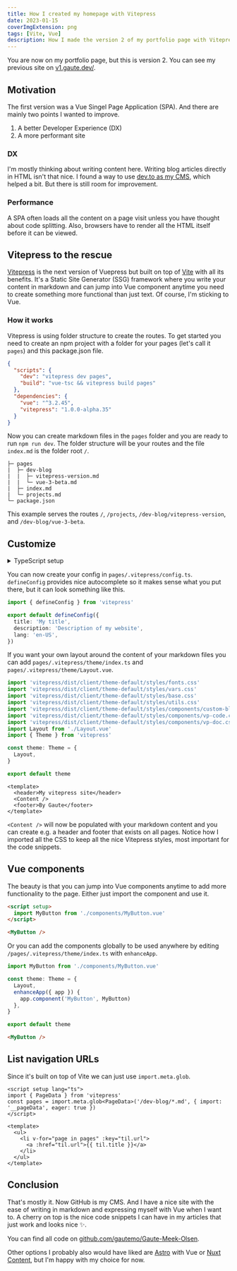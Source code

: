 ```yaml
---
title: How I created my homepage with Vitepress
date: 2023-01-15
coverImgExtension: png
tags: [Vite, Vue]
description: How I made the version 2 of my portfolio page with Vitepress.
---
```


You are now on my portfolio page, but this is version 2. You can see my previous site on [v1.gaute.dev/](https://v1.gaute.dev/).

## Motivation

The first version was a Vue Singel Page Application (SPA). And there are mainly two points I wanted to improve.

1. A better Developer Experience (DX)
2. A more performant site

### DX

I'm mostly thinking about writing content here. Writing blog articles directly in HTML isn't that nice. I found a way to use [dev.to as my CMS](/dev-blog/developer-blog-with-devto), which helped a bit. But there is still room for improvement.

### Performance

A SPA often loads all the content on a page visit unless you have thought about code splitting. Also, browsers have to render all the HTML itself before it can be viewed.

## Vitepress to the rescue

[Vitepress](https://vitepress.vuejs.org/) is the next version of Vuepress but built on top of [Vite](https://vitejs.dev/) with all its benefits. It's a Static Site Generator (SSG) framework where you write your content in markdown and can jump into Vue component anytime you need to create something more functional than just text. Of course, I'm sticking to Vue.

### How it works

Vitepress is using folder structure to create the routes. To get started you need to create an npm project with a folder for your pages (let's call it `pages`) and this package.json file.

```json
{
  "scripts": {
    "dev": "vitepress dev pages",
    "build": "vue-tsc && vitepress build pages"
  },
  "dependencies": {
    "vue": "^3.2.45",
    "vitepress": "1.0.0-alpha.35"
  }
}
```

Now you can create markdown files in the `pages` folder and you are ready to run `npm run dev`. The folder structure will be your routes and the file `index.md` is the folder root `/`.

```
├─ pages
|  ├─ dev-blog
|  |  ├─ vitepress-version.md
|  |  └─ vue-3-beta.md
|  ├─ index.md
|  └─ projects.md
└─ package.json
```

This example serves the routes `/`, `/projects`, `/dev-blog/vitepress-version`, and `/dev-blog/vue-3-beta`.

## Customize

<details>
  <summary>TypeScript setup</summary>

Be sure to start with `tsconfig.json` on the root, which looks something like this.

```json
{
  "compilerOptions": {
    "target": "ESNext",
    "useDefineForClassFields": true,
    "module": "ESNext",
    "moduleResolution": "Node",
    "strict": true,
    "jsx": "preserve",
    "resolveJsonModule": true,
    "isolatedModules": true,
    "esModuleInterop": true,
    "lib": ["ESNext", "DOM"],
    "skipLibCheck": true,
    "noEmit": true
  },
  "include": [
    "src/**/*.ts",
    "src/**/*.d.ts",
    "src/**/*.tsx",
    "src/**/*.vue",
    "vitepress-env.d.ts",
    "src/.vitepress/**/*.ts",
    "src/.vitepress/**/*.vue"
  ]
}
```

And a `vitepress-env.d.ts` file on the root as well.

```ts
/// <reference types="vitepress/client" />
```

</details>

You can now create your config in `pages/.vitepress/config.ts`. `defineConfig` provides nice autocomplete so it makes sense what you put there, but it can look something like this.

```ts
import { defineConfig } from 'vitepress'

export default defineConfig({
  title: 'My title',
  description: 'Description of my website',
  lang: 'en-US',
})
```

If you want your own layout around the content of your markdown files you can add `pages/.vitepress/theme/index.ts` and `pages/.vitepress/theme/Layout.vue`.

```ts
import 'vitepress/dist/client/theme-default/styles/fonts.css'
import 'vitepress/dist/client/theme-default/styles/vars.css'
import 'vitepress/dist/client/theme-default/styles/base.css'
import 'vitepress/dist/client/theme-default/styles/utils.css'
import 'vitepress/dist/client/theme-default/styles/components/custom-block.css'
import 'vitepress/dist/client/theme-default/styles/components/vp-code.css'
import 'vitepress/dist/client/theme-default/styles/components/vp-doc.css'
import Layout from './Layout.vue'
import { Theme } from 'vitepress'

const theme: Theme = {
  Layout,
}

export default theme
```

```vue
<template>
  <header>My vitepress site</header>
  <Content />
  <footer>By Gaute</footer>
</template>
```

`<Content />` will now be populated with your markdown content and you can create e.g. a header and footer that exists on all pages. Notice how I imported all the CSS to keep all the nice Vitepress styles, most important for the code snippets.

## Vue components

The beauty is that you can jump into Vue components anytime to add more functionality to the page. Either just import the component and use it.

```md
<script setup>
  import MyButton from './components/MyButton.vue'
</script>

<MyButton />
```

Or you can add the components globally to be used anywhere by editing `/pages/.vitepress/theme/index.ts` with `enhanceApp`.

```ts
import MyButton from './components/MyButton.vue'

const theme: Theme = {
  Layout,
  enhanceApp({ app }) {
    app.component('MyButton', MyButton)
  },
}

export default theme
```

```md
<MyButton />
```

## List navigation URLs

Since it's built on top of Vite we can just use `import.meta.glob`.

```vue
<script setup lang="ts">
import { PageData } from 'vitepress'
const pages = import.meta.glob<PageData>('/dev-blog/*.md', { import: '__pageData', eager: true })
</script>

<template>
  <ul>
    <li v-for="page in pages" :key="til.url">
      <a :href="til.url">{{ til.title }}</a>
    </li>
  </ul>
</template>
```

## Conclusion

That's mostly it. Now GitHub is my CMS. And I have a nice site with the ease of writing in markdown and expressing myself with Vue when I want to. A cherry on top is the nice code snippets I can have in my articles that just work and looks nice ✨.

You can find all code on [github.com/gautemo/Gaute-Meek-Olsen](https://github.com/gautemo/Gaute-Meek-Olsen).

Other options I probably also would have liked are [Astro](https://astro.build/) with Vue or [Nuxt Content](https://content.nuxtjs.org/), but I'm happy with my choice for now.
